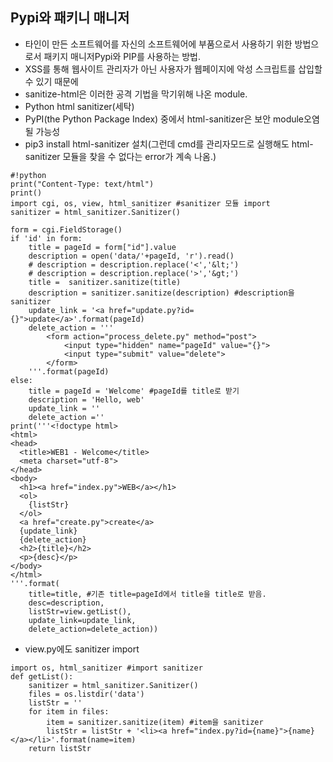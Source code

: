 ## Pypi와 패키니 매니저 <br>
+ 타인이 만든 소프트웨어를 자신의 소프트웨어에 부품으로서 사용하기 위한 방법으로서 패키지 매니저Pypi와 PIP를 사용하는 방법. <br>
+  XSS를 통해 웹사이트 관리자가 아닌 사용자가 웹페이지에 악성 스크립트를 삽입할수 있기 때문에 <br>
+ sanitize-html은 이러한 공격 기법을 막기위해 나온 module. <br>
+ Python html sanitizer(세탁) <br>
+ PyPI(the Python Package Index) 중에서 html-sanitizer은 보안 module오염될 가능성 <br> 
+ pip3 install html-sanitizer 설치(그런데 cmd를 관리자모드로 실행해도 html-sanitizer 모듈을 찾을 수 없다는 error가 계속 나옴.) <br>
```
#!python
print("Content-Type: text/html")
print()
import cgi, os, view, html_sanitizer #sanitizer 모듈 import
sanitizer = html_sanitizer.Sanitizer() 

form = cgi.FieldStorage()
if 'id' in form:
    title = pageId = form["id"].value
    description = open('data/'+pageId, 'r').read()
    # description = description.replace('<','&lt;')
    # description = description.replace('>','&gt;')
    title =  sanitizer.sanitize(title)
    description = sanitizer.sanitize(description) #description을 sanitizer
    update_link = '<a href="update.py?id={}">update</a>'.format(pageId)
    delete_action = '''
        <form action="process_delete.py" method="post">
            <input type="hidden" name="pageId" value="{}">
            <input type="submit" value="delete">
        </form>
    '''.format(pageId)
else:
    title = pageId = 'Welcome' #pageId를 title로 받기
    description = 'Hello, web'
    update_link = ''
    delete_action =''
print('''<!doctype html>
<html>
<head>
  <title>WEB1 - Welcome</title>
  <meta charset="utf-8">
</head>
<body>
  <h1><a href="index.py">WEB</a></h1>
  <ol>
    {listStr}
  </ol>
  <a href="create.py">create</a>
  {update_link}
  {delete_action}
  <h2>{title}</h2>
  <p>{desc}</p>
</body>
</html>
'''.format(
    title=title, #기존 title=pageId에서 title을 title로 받음.
    desc=description,
    listStr=view.getList(),
    update_link=update_link,
    delete_action=delete_action))
```
+ view.py에도 sanitizer import
```
import os, html_sanitizer #import sanitizer
def getList():
    sanitizer = html_sanitizer.Sanitizer()
    files = os.listdir('data')
    listStr = ''
    for item in files:
        item = sanitizer.sanitize(item) #item을 sanitizer
        listStr = listStr + '<li><a href="index.py?id={name}">{name}</a></li>'.format(name=item)
    return listStr
``` 
